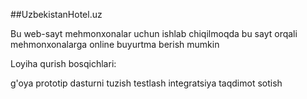 ##UzbekistanHotel.uz
 
 
 Bu web-sayt mehmonxonalar uchun ishlab chiqilmoqda bu sayt orqali mehmonxonalarga online buyurtma berish mumkin



Loyiha qurish bosqichlari:

g'oya
prototip
dasturni tuzish
testlash
integratsiya
taqdimot
sotish
